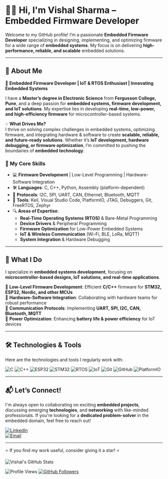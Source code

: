 # 👨‍💻 Hi, I'm **Vishal Sharma** – Embedded Firmware Developer  

Welcome to my GitHub profile! I’m a passionate **Embedded Firmware Developer** specializing in designing, implementing, and optimizing firmware for a wide range of **embedded systems**. My focus is on delivering **high-performance, reliable, and scalable** embedded solutions.  

---

## 🚀 About Me  

🔹 **Embedded Firmware Developer | IoT & RTOS Enthusiast | Innovating Embedded Systems**  

I have a **Master’s degree in Electronic Science** from **Fergusson College, Pune**, and a deep passion for **embedded systems, firmware development, and IoT solutions**. My expertise lies in developing **real-time, low-power, and high-efficiency firmware** for microcontroller-based systems.  

💡 **What Drives Me?**  
I thrive on solving complex challenges in embedded systems, optimizing firmware, and integrating hardware & software to create **scalable, reliable, and future-ready solutions**. Whether it’s **IoT development, hardware debugging, or firmware optimization**, I’m committed to pushing the boundaries of **embedded technology**.  

### 🔹 **My Core Skills**  

- 💻 **Firmware Development** | Low-Level Programming | Hardware-Software Integration  
- 🛠 **Languages**: C, C++, Python, Assembly (platform-dependent)  
- 📡 **Protocols**: I2C, SPI, UART, CAN, Ethernet, Bluetooth, MQTT  
- 🔧 **Tools**: Keil, Visual Studio Code, PlatformIO, JTAG, Debuggers, Git, FreeRTOS, Zephyr  
- 🔍 **Areas of Expertise**:  
  - **Real-Time Operating Systems (RTOS)** & Bare-Metal Programming  
  - **Device Drivers** & Peripheral Programming  
  - **Firmware Optimization** for Low-Power Embedded Systems  
  - **IoT & Wireless Communication** (Wi-Fi, BLE, LoRa, MQTT)  
  - **System Integration** & Hardware Debugging  

---

## 🌟 What I Do  

I specialize in **embedded systems development**, focusing on **microcontroller-based designs, IoT solutions, and real-time applications**.  

🔹 **Low-Level Firmware Development**: Efficient **C/C++** firmware for **STM32, ESP32, Nordic, and other MCUs**  
🔹 **Hardware-Software Integration**: Collaborating with hardware teams for robust performance  
🔹 **Communication Protocols**: Implementing **UART, SPI, I2C, CAN, Bluetooth, MQTT**  
🔹 **Power Optimization**: Enhancing **battery life & power efficiency** for IoT devices  

---

## 🛠️ Technologies & Tools  

Here are the technologies and tools I regularly work with:  

![C](https://img.shields.io/badge/C-00599C?style=for-the-badge&logo=c&logoColor=white)  ![C++](https://img.shields.io/badge/C++-00599C?style=for-the-badge&logo=c%2B%2B&logoColor=white)  ![ESP32](https://img.shields.io/badge/ESP32-000000?style=for-the-badge&logo=espressif&logoColor=white)  ![STM32](https://img.shields.io/badge/STM32-03234B?style=for-the-badge&logo=stmicroelectronics&logoColor=white)  ![RTOS](https://img.shields.io/badge/RTOS-008080?style=for-the-badge)  ![IoT](https://img.shields.io/badge/IoT-4682B4?style=for-the-badge)  ![Git](https://img.shields.io/badge/Git-F05032?style=for-the-badge&logo=git&logoColor=white)  ![GitHub](https://img.shields.io/badge/GitHub-181717?style=for-the-badge&logo=github&logoColor=white)  ![PlatformIO](https://img.shields.io/badge/PlatformIO-FF6600?style=for-the-badge&logo=platformio&logoColor=white)  

---

## 📬 Let’s Connect!  

I'm always open to collaborating on exciting **embedded projects**, discussing emerging **technologies**, and **networking** with like-minded professionals. If you're looking for a **dedicated problem-solver** in the embedded domain, feel free to reach out!  

[![LinkedIn](https://img.shields.io/badge/LinkedIn-Connect-blue?style=for-the-badge&logo=linkedin)](https://www.linkedin.com/in/vishalfulchandsharma)  
[![Email](https://img.shields.io/badge/Email-Contact%20Me-red?style=for-the-badge&logo=gmail&logoColor=white)](mailto:vishalfulchandsharma@gmail.com)  

---

⭐ If you find my work useful, consider giving it a star! ⭐  

![Vishal's GitHub Stats](https://github-readme-stats.vercel.app/api?username=VISHALSHARMA54&show_icons=true&theme=default&rank_icon=github)

![Profile Views](https://komarev.com/ghpvc/?username=VISHALSHARMA54&color=blue&style=for-the-badge)  [![GitHub Followers](https://img.shields.io/github/followers/VISHALSHARMA54?style=for-the-badge)](https://github.com/VISHALSHARMA54?tab=followers)  



